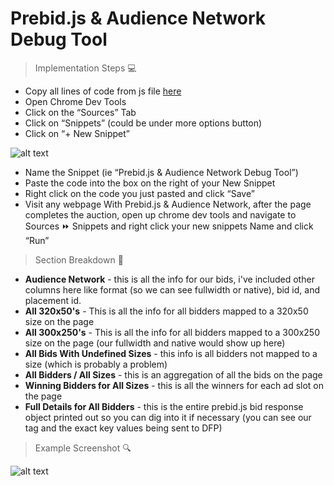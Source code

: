 # Prebid.js &amp; Audience Network Debug Tool

> Implementation Steps :computer:

* Copy all lines of code from js file [here](https://github.com/jfb716/bidding-audnet/blob/master/prebid-audnet-debug-tool/prebid_audNet_debugTool.js)
* Open Chrome Dev Tools
* Click on the “Sources” Tab
* Click on “Snippets” (could be under more options button)
* Click on “+ New Snippet”

![alt text](/images/snippet_setup.png)

* Name the Snippet (ie “Prebid.js & Audience Network Debug Tool”)
* Paste the code into the box on the right of your New Snippet
* Right click on the code you just pasted and click “Save”
* Visit any webpage With Prebid.js & Audience Network, after the page completes the auction, open up chrome dev tools and navigate to Sources :fast_forward: Snippets and right click your new snippets Name and click “Run”

> Section Breakdown :scroll:

* **Audience Network** - this is all the info for our bids, i've included other columns here like format (so we can see fullwidth or native), bid id, and placement id.  
* **All 320x50's** - This is all the info for all bidders mapped to a 320x50 size on the page
* **All 300x250's** - This is all the info for all bidders mapped to a 300x250 size on the page (our fullwidth and native would show up here)
* **All Bids With Undefined Sizes** - this info is all bidders not mapped to a size (which is probably a problem)
* **All Bidders / All Sizes** - this is an aggregation of all the bids on the page
* **Winning Bidders for All Sizes** - this is all the winners for each ad slot on the page
* **Full Details for All Bidders** - this is the entire prebid.js bid response object printed out so you can dig into it if necessary (you can see our tag and the exact key values being sent to DFP)

> Example Screenshot :mag:

![alt text](/images/example_output.png)
